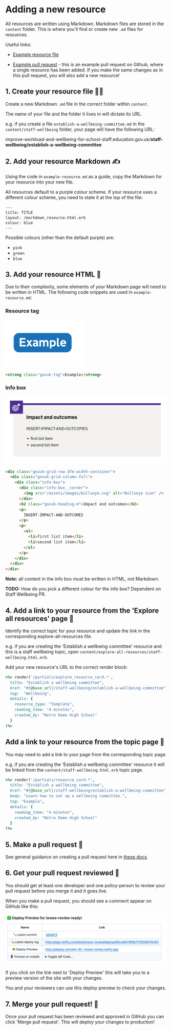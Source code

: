 # Adding a new resource

All resources are written using Markdown. Markdown files are stored in the
`content` folder. This is where you'll find or create new `.md` files for
resources.

Useful links:

- [Example resource file](example-resource.md)

- [Example pull request](https://github.com/DFE-Digital/improve-school-workload-and-wellbeing/pull/39) -
  this is an example pull request on Github, where a single resource has been
  added. If you make the same changes as in this pull request, you will also
  add a new resource!

## 1. Create your resource file 👩‍💻

Create a new Markdown `.md` file in the correct folder within `content`.

The name of your file and the folder it lives in will dictate its URL.

e.g. if you create a file `establish-a-wellbeing-committee.md` in the
`content/staff-wellbeing` folder, your page will have the following URL:

improve-workload-and-wellbeing-for-school-staff.education.gov.uk/**staff-wellbeing/establish-a-wellbeing-committee**

## 2. Add your resource Markdown ✍️

Using the code in `example-resource.md` as a guide, copy the Markdown for your
resource into your new file.

All resources default to a purple colour scheme. If your resource uses a
different colour scheme, you need to state it at the top of the file:

```
---
title: TITLE
layout: /markdown_resource.html.erb
colour: blue
---
```

Possible colours (other than the default purple) are:

- `pink`
- `green`
- `blue`

## 3. Add your resource HTML 🎨

Due to their complexity, some elements of your Markdown page will need to be
written in HTML. The following code snippets are used in
`example-resource.md`:

### Resource tag

![resource tag](<Screenshot 2024-02-06 at 12.20.34.png>)

```html
<strong class="govuk-tag">Example</strong>
```

### Info box

![info box](<Screenshot 2024-02-06 at 12.23.49.png>)

```html
<div class="govuk-grid-row dfe-width-container">
  <div class="govuk-grid-column-full">
    <div class="info-box">
      <div class="info-box__corner">
        <img src="/assets/images/bullseye.svg" alt="Bullseye icon" />
      </div>
      <h2 class="govuk-heading-m">Impact and outcomes</h2>
      <p>
        INSERT-IMPACT-AND-OUTCOMES
      </p>
      <p>
        <ul>
          <li>first list item</li>
          <li>second list item</li>
        </ul>
      </p>
    </div>
  </div>
</div>
```

**Note:** all content in the info box must be written in HTML, not Markdown.

**TODO:** How do you pick a different colour for the info box? Dependent on
Staff Wellbeing PR.

## 4. Add a link to your resource from the 'Explore all resources' page 🔗

Identify the correct topic for your resource and update the link in the
corresponding explore-all-resources file.

e.g. if you are creating the 'Establish a wellbeing committee' resource and this
is a staff wellbeing topic, open `content/explore-all-resources/staff-wellbeing.html.erb`.

Add your new resource's URL to the correct render block:

```ruby
<%= render('/partials/explore_resource_card.*',
  title: "Establish a wellbeing committee",
  href: "#{@base_url}/staff-wellbeing/establish-a-wellbeing-committee", # <- ADD URL HERE
  tag:  "Wellbeing",
  details: {
    resource_type: "Template",
    reading_time: "4 minutes",
    created_by: "Notre Dame High School"
  }
)%>
```

## Add a link to your resource from the topic page 🔗

You may need to add a link to your page from the corresponding topic page.

e.g. if you are creating the 'Establish a wellbeing committee' resource it will
be linked from the `content/staff-wellbeing.html.erb` topic page.

```ruby
<%= render('/partials/resource_card.*',
  title: "Establish a wellbeing committee",
  href: "#{@base_url}/staff-wellbeing/establish-a-wellbeing-committee", # <- ADD URL HERE
  body: "Learn how to set up a wellbeing committee.",
  tag: "Example",
  details: {
    reading_time: "4 minutes",
    created_by: "Notre Dame High School"
  }
)%>
```

## 5. Make a pull request 🔨

See general guidance on creating a pull request here in [these docs](docs/creating-a-pull-request.md).

## 6. Get your pull request reviewed 🧐

You should get at least one developer and one policy-person to review your pull
request before you merge it and it goes live.

When you make a pull request, you should see a comment appear on GitHub like this:

![netlify preview](<Screenshot 2024-02-08 at 13.50.35.png>)

If you click on the link next to 'Deploy Preview' this will take
you to a preview version of the site with your changes.

You and your reviewers can use this deploy preview to check your
changes.

## 7. Merge your pull request! 🚀

Once your pull request has been reviewed and approved in GitHub you
can click 'Merge pull request'. This will deploy your changes to
production!
